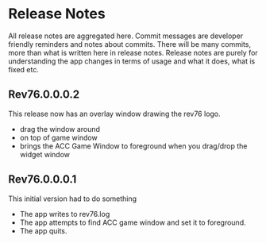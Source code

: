 # Release Notes

All release notes are aggregated here. Commit messages are developer friendly reminders and notes about commits. There will be many commits, more than what is written here in release notes.
Release notes are purely for understanding the app changes in terms of usage and what it does, what is fixed etc.


## Rev76.0.0.0.2


This release now has an overlay window drawing the rev76 logo.

- drag the window around
- on top of game window
- brings the ACC Game Window to foreground when you drag/drop the widget window


## Rev76.0.0.0.1

This initial version had to do something

- The app writes to rev76.log
- The app attempts to find ACC game window and set it to foreground.
- The app quits.